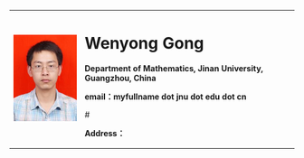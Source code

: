 <table border="0">
  <tr>
    <td width="25%">
      <img src="/gongwenyong.jpg" width="100%">      
    </td>
    <td width="75%">
      <h1>Wenyong Gong</h1>
      <p><b>Department of Mathematics, Jinan University, Guangzhou, China</b></p>
      <p><b>email：myfullname dot jnu dot edu dot cn</b></p>
      # <p><b>Address：</b></p>
    </td>
  </tr>
</table>
